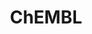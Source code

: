 ---
layout: default
bigquery: https://console.cloud.google.com/bigquery?p=patents-public-data&d=ebi_chembl&page=dataset
citation: '"The ChEMBL database in 2017." Anna Gaulton, Anne Hersey, Michał Nowotka,
  A Patrícia Bento, Jon Chambers, David Mendez, Prudence Mutowo, Francis Atkinson,
  Louisa J Bellis, Elena Cibrián-Uhalte, Mark Davies, Nathan Dedman, Anneli Karlsson,
  María Paula Magariños, John P Overington, George Papadatos, Ines Smit, Andrew R
  Leach Nucleic acids Research (2017) 45 (Database Issue), D945-D954'
contributors: European Bioinformatics Institute
cost: None
description: ChEMBL Data is a manually curated database of small molecules used in
  drug discovery, including information about existing patented drugs.
documentation: 'schema: https://www.ebi.ac.uk/chembl/db_schema


  '
last_edit: 04/12/2022, 04:01:30
location: https://console.cloud.google.com/marketplace/product/google_patents_public_datasets/chembl
maintained_by: EMBL-EBI, an outstation of European Molecular Biology Laboratory
related_publications: '

  ChEMBL: towards direct deposition of bioassay data.


  Mendez D, Gaulton A, Bento AP, Chambers J, De Veij M, Félix E, Magariños MP, Mosquera
  JF, Mutowo P, Nowotka M, Gordillo-Marañón M, Hunter F, Junco L, Mugumbate G, Rodriguez-Lopez
  M, Atkinson F, Bosc N, Radoux CJ, Segura-Cabrera A, Hersey A, Leach AR.


  — Nucleic Acids Res. 2019; 47(D1):D930-D940. doi: 10.1093/nar/gky1075

  '
schema_fields:
- bto_id
- cell_source_organism
- protein_class_id
- component_id
- updated_by
- pubmed_id
- organism
- chirality
- parameter_type
- met_id
- clo_id
- rtb
- nda_type
- curation_comment
- warning_description
- natural_product
- indref_id
- status
- site_residues
- ap_id
- hba
- warning_country
- confidence
- level2
- trade_name
- assay_tissue
- short_name
- l2
- alert_id
- withdrawn_flag
- standard_units
- first_in_class
- target_type
- domain_id
- ddd_units
- activity_id
- selectivity_comment
- mol_hrac_id
- level4
- direct_interaction
- prod_pat_id
- formulation_id
- activity_comment
- metref_id
- log_id
- accession
- compound_name
- met_conversion
- first_approval
- frac_class_id
- l7
- actsm_id
- ass_cls_map_id
- pref_name
- max_phase_for_ind
- src_compound_id
- relationship_desc
- drug_record_id
- ddd_comment
- bao_endpoint
- parent_go_id
- hba_lipinski
- doc_type
- previous_company
- qudt_units
- mesh_id
- mecref_id
- type
- delist_flag
- ridx
- text_value
- disease_efficacy
- l4
- qed_weighted
- cell_name
- mol_atc_id
- num_alerts
- assay_cell_type
- uberon_id
- standard_upper_value
- lle
- db_source
- src_assay_id
- co_stem_id
- bao_id
- assay_param_id
- approval_date
- normal_range_min
- major_class
- ddd_value
- assay_class_id
- class_type
- stem
- ref_id
- topical
- warning_year
- helm_notation
- molecule_type
- cell_description
- who_extra
- updated_on
- mechanism_of_action
- authors
- end_position
- bei
- efo_term
- stat
- homologue
- standard_flag
- molecular_species
- assay_category
- mechanism_comment
- value
- name
- smid
- alert_set_id
- molfile
- species_group_flag
- mec_id
- toid
- related_tid
- published_relation
- assay_source
- source
- num_lipinski_ro5_violations
- assay_id
- biocomp_id
- stem_class
- domain_description
- component_synonym
- availability_type
- drug_substance_flag
- product_id
- rgid
- orig_description
- molregno
- withdrawn_country
- action_type
- parameter_value
- first_page
- standard_type
- result_flag
- as_id
- drug_product_flag
- acd_logd
- warning_id
- year
- patent_use_code
- definition
- cx_logp
- metabolite_record_id
- hbd
- comp_go_id
- class_level
- mc_organism
- last_active
- src_id
- acd_most_bpka
- sei
- level4_description
- hbd_lipinski
- relationship
- cl_lincs_id
- record_id
- doc_id
- irac_code
- cx_most_apka
- sequence_md5sum
- polymer_flag
- research_stem
- mol_irac_id
- withdrawn_class
- published_value
- mw_freebase
- ro3_pass
- relationship_type
- assay_organism
- cell_source_tissue
- warning_type
- data_validity_comment
- usan_stem
- prediction_method
- go_id
- standard_value
- variant_id
- ddd_id
- assay_tax_id
- parent_id
- mol_frac_id
- ad_type
- oral
- enzyme_name
- domain_type
- le
- warnref_id
- acd_logp
- alogp
- uo_units
- cidx
- enzyme_tid
- assay_desc
- target_mapping
- applicant_full_name
- downgraded
- src_description
- doi
- cpd_str_alert_id
- cellosaurus_id
- prodrug
- withdrawn_reason
- submission_date
- tax_id
- mutation
- issue
- protein_class_desc
- mc_target_name
- ref_url
- usan_stem_definition
- l1
- isoform
- standard_relation
- dosed_ingredient
- route
- company
- mesh_heading
- aidx
- l3
- published_type
- assay_type
- curated_by
- predbind_id
- source_domain_id
- withdrawn_year
- bao_format
- patent_expire_date
- potential_duplicate
- max_phase
- level1
- strength
- job_id
- tbl
- confidence_score
- l8
- chebi_par_id
- full_mwt
- last_page
- site_name
- active_molregno
- caloha_id
- sitecomp_id
- db_version
- cx_logd
- hrac_code
- patent_id
- psa
- compound_key
- units
- journal
- alert_name
- targrel_id
- compd_id
- innovator_company
- cell_source_tax_id
- label
- num_ro5_violations
- atc_code
- cell_id
- binding_site_comment
- cell_ontology_id
- synonyms
- chembl_id
- publication_number
- pathway_key
- target_desc
- full_molformula
- aspect
- patent_no
- upper_value
- mc_tax_id
- inorganic_flag
- start_position
- assay_strain
- drugind_id
- ingredient
- mc_target_accession
- level3
- creation_date
- pchembl_value
- standard_inchi_key
- site_id
- tid_fixed
- std_act_id
- mw_monoisotopic
- usan_stem_id
- comments
- tid
- country
- protein_class_synonym
- ref_type
- protclasssyn_id
- cx_most_bpka
- pathway_id
- oc_id
- black_box_warning
- dosage_form
- description
- level2_description
- mc_target_type
- canonical_smiles
- level5
- met_comment
- warning_class
- active_ingredient
- entity_id
- heavy_atoms
- usan_year
- version
- efo_id
- smarts
- targcomp_id
- standard_text_value
- ddd_admr
- idx
- acd_most_apka
- entity_type
- indication_class
- level3_description
- activity_count
- res_stem_id
- molsyn_id
- sequence
- l6
- tissue_id
- usan_substem
- normal_range_max
- l5
- parent_type
- abstract
- parenteral
- aromatic_rings
- therapeutic_flag
- compsyn_id
- assay_test_type
- volume
- subgroup
- annotation
- published_units
- set_name
- irac_class_id
- domain_name
- structure_type
- path
- assay_subcellular_fraction
- parent_molregno
- molecular_mechanism
- standard_inchi
- hrac_class_id
- relation
- substrate_record_id
- frac_code
- comp_class_id
- level1_description
- syn_type
- priority
- title
- who_name
- component_type
- src_short_name
shortname: chembl
tags:
- biotechnology
- health
- chemical
- bioinformatics
- medical
terms_of_use: CC BY-SA 3.0
title: ChEMBL
uuid: e232a192-965c-4ec9-904c-155b6dfe56c5
---
